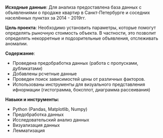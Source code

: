 **Исходные данные**: Для анализа предоставлена база данных с объявлениями о продаже квартир в Санкт-Петербурге и соседних населённых пунктах за 2014 - 2019гг. 

**Цель проекта**: Необходимо установить параметры, которые помогут определять рыночную стоимость объекта. В частности, это позволит определять некорретные и подозрительные объявления, отслеживать аномалии.

**Содержание**:
- Проведена предобработка данных (работа с пропусками, дубликатами)
- Добавлены рсчетные данные
- Проведен поиск зависимостей цены от различных факторов.
- Использованы инструменты для визуального представления ифнормации (гистограмма, боксплот, диаграмма рассеивания)

**Навыки и инструменты:**
- Python (Pandas, Matplotlib, Numpy)
- Предобработка данных
- Исследовательский анализ данных
- Визуализация данных
- Лемматизация

